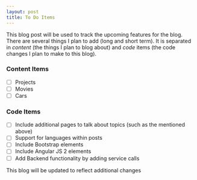 ```yaml
---
layout: post
title: To Do Items
---
```


This blog post will be used to track the upcoming features for the blog. 
There are several things I plan to add (long and short term). 
It is separated in _content_ (the things I plan to blog about) and _code_ items (the code changes I plan to make to this blog).

### Content Items
- [ ] Projects
- [ ] Movies
- [ ] Cars

### Code Items
- [ ] Include additional pages to talk about topics (such as the mentioned above)
- [ ] Support for languages within posts
- [ ] Include Bootstrap elements
- [ ] Include Angular JS 2 elements
- [ ] Add Backend functionality by adding service calls

This blog will be updated to reflect additional changes
